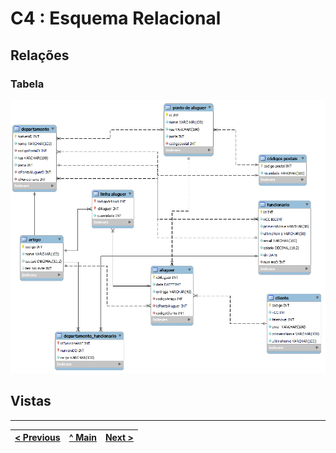 # C4 : Esquema Relacional  <!-- omit in toc -->

## Relações

### Tabela


![Tabela](images/DiagramaTabelas.png)



## Vistas


---
| [< Previous](rebd03.md) | [^ Main](https://github.com/tcm-sibd-g07/SIBD07/) | [Next >](rebd05.md) |
| :---------------------- | :------------------------------------------------------: | ------------------: |
 
